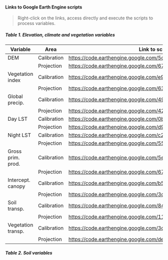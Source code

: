 #### Links to Google Earth Engine scripts
> Right-click on the links, access directly and execute the scripts to process variables.

##### Table 1. Elevation, climate and vegetation variables

|Variable         |Area          |Link to script in GEE |
|-----------------|--------------|----------------------|
|DEM              |Calibration   |https://code.earthengine.google.com/5c5724cd0a06c8446dab1d3385ee45bb |
|                 |Projection    |https://code.earthengine.google.com/6738eb00dbfbc216416e1c437c870d3e |
|Vegetation index |Calibration   |https://code.earthengine.google.com/e90038e33e4bfaf1c16f2b08f3a7cdbd |
|                 |Projection    |https://code.earthengine.google.com/63e16c57b14ddf600cdb89824982f716 |
|Global precip.   |Calibration   |https://code.earthengine.google.com/49216196ee9485d0c73cd4f89905e826 |
|                 |Projection    |https://code.earthengine.google.com/42aeb366c5aec4303101da66861fa085 |
|Day LST          |Calibration   |https://code.earthengine.google.com/0bb09736a55492d947c1cc97d8e42f51 |
|                 |Projection    |https://code.earthengine.google.com/d9a976e08c7c33870f0e87c5bbd025e4 |
|Night LST        |Calibration   |https://code.earthengine.google.com/c2bffde46908f2b97b033f1e8ebd5935 |
|                 |Projection    |https://code.earthengine.google.com/5529eb09fa4e75be8b1ad98e85d98a38 |
|Gross prim. prod.|Calibration   |https://code.earthengine.google.com/5e9a10a01274f0f6baad372e9adccbb3 |
|                 |Projection    |https://code.earthengine.google.com/6729d6b433bbbb8cde3269f2dd7092f0 |
|Intercept. canopy|Calibration   |https://code.earthengine.google.com/b5250502749cb789672a24cde94cbf07 |
|                 |Projection    |https://code.earthengine.google.com/3de3c014261541e645af124007c7e394 |
|Soil transp.     |Calibration   |https://code.earthengine.google.com/84dd9d44b268da7c96a2895a6a6f050f |
|                 |Projection    |https://code.earthengine.google.com/1167c224c71ad10d0e85f51a8a8a41bd |
|Vegetation transp.|Calibration  |https://code.earthengine.google.com/3d0136834f7bf6d88bcfc547094cc61e |
|                 |Projection    |https://code.earthengine.google.com/ded9b31580b2eb4d1e0e04ad7fd0dbbf |


##### Table 2. Soil variables


